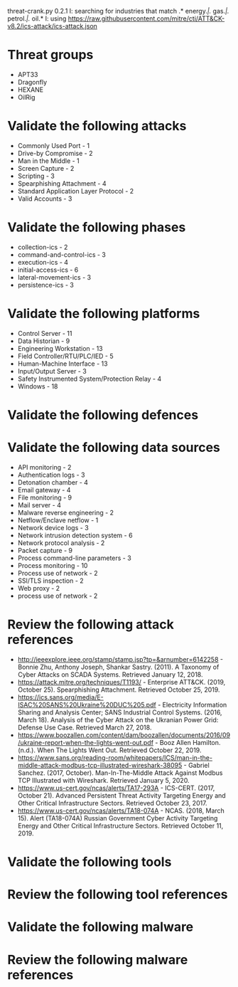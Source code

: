threat-crank.py 0.2.1
I: searching for industries that match .* energy.*|.* gas.*|.* petrol.*|.* oil.*
I: using https://raw.githubusercontent.com/mitre/cti/ATT&CK-v8.2/ics-attack/ics-attack.json
# Threat groups

* APT33
* Dragonfly
* HEXANE
* OilRig

# Validate the following attacks

* Commonly Used Port - 1
* Drive-by Compromise - 2
* Man in the Middle - 1
* Screen Capture - 2
* Scripting - 3
* Spearphishing Attachment - 4
* Standard Application Layer Protocol - 2
* Valid Accounts - 3

# Validate the following phases

* collection-ics - 2
* command-and-control-ics - 3
* execution-ics - 4
* initial-access-ics - 6
* lateral-movement-ics - 3
* persistence-ics - 3

# Validate the following platforms

* Control Server - 11
* Data Historian - 9
* Engineering Workstation - 13
* Field Controller/RTU/PLC/IED - 5
* Human-Machine Interface - 13
* Input/Output Server - 3
* Safety Instrumented System/Protection Relay - 4
* Windows - 18

# Validate the following defences


# Validate the following data sources

* API monitoring - 2
* Authentication logs - 3
* Detonation chamber - 4
* Email gateway - 4
* File monitoring - 9
* Mail server - 4
* Malware reverse engineering - 2
* Netflow/Enclave netflow - 1
* Network device logs - 3
* Network intrusion detection system - 6
* Network protocol analysis - 2
* Packet capture - 9
* Process command-line parameters - 3
* Process monitoring - 10
* Process use of network - 2
* SSl/TLS inspection - 2
* Web proxy - 2
* process use of network - 2

# Review the following attack references

* http://ieeexplore.ieee.org/stamp/stamp.jsp?tp=&arnumber=6142258 - Bonnie Zhu, Anthony Joseph, Shankar Sastry. (2011). A Taxonomy of Cyber Attacks on SCADA Systems. Retrieved January 12, 2018.
* https://attack.mitre.org/techniques/T1193/ - Enterprise ATT&CK. (2019, October 25). Spearphishing Attachment. Retrieved October 25, 2019.
* https://ics.sans.org/media/E-ISAC%20SANS%20Ukraine%20DUC%205.pdf - Electricity Information Sharing and Analysis Center; SANS Industrial Control Systems. (2016, March 18). Analysis of the Cyber Attack on the Ukranian Power Grid: Defense Use Case. Retrieved March 27, 2018.
* https://www.boozallen.com/content/dam/boozallen/documents/2016/09/ukraine-report-when-the-lights-went-out.pdf - Booz Allen Hamilton. (n.d.). When The Lights Went Out. Retrieved October 22, 2019.
* https://www.sans.org/reading-room/whitepapers/ICS/man-in-the-middle-attack-modbus-tcp-illustrated-wireshark-38095 - Gabriel Sanchez. (2017, October). Man-In-The-Middle Attack Against Modbus TCP Illustrated with Wireshark. Retrieved January 5, 2020.
* https://www.us-cert.gov/ncas/alerts/TA17-293A - ICS-CERT. (2017, October 21). Advanced Persistent Threat Activity Targeting Energy and Other Critical Infrastructure Sectors. Retrieved October 23, 2017.
* https://www.us-cert.gov/ncas/alerts/TA18-074A - NCAS. (2018, March 15). Alert (TA18-074A) Russian Government Cyber Activity Targeting Energy and Other Critical Infrastructure Sectors. Retrieved October 11, 2019.

# Validate the following tools


# Review the following tool references


# Validate the following malware


# Review the following malware references


